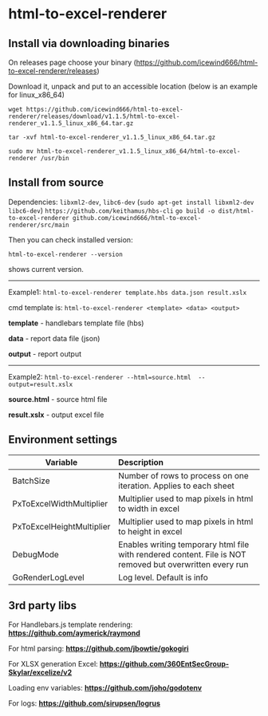  # html-to-excel-renderer

 ## Install via downloading binaries
 On releases page choose your binary (https://github.com/icewind666/html-to-excel-renderer/releases)
 
 Download it, unpack and put to an accessible location
 (below is an example for linux_x86_64)
 
 `wget https://github.com/icewind666/html-to-excel-renderer/releases/download/v1.1.5/html-to-excel-renderer_v1.1.5_linux_x86_64.tar.gz`

 `tar -xvf html-to-excel-renderer_v1.1.5_linux_x86_64.tar.gz`

 `sudo mv html-to-excel-renderer_v1.1.5_linux_x86_64/html-to-excel-renderer /usr/bin`


## Install from source

 Dependencies: 
 `libxml2-dev`, `libc6-dev`
(`sudo apt-get install libxml2-dev libc6-dev`)
`https://github.com/keithamus/hbs-cli`
`go build -o dist/html-to-excel-renderer github.com/icewind666/html-to-excel-renderer/src/main `

Then you can check installed version:

`html-to-excel-renderer --version`

shows current version.



---
Example1: `html-to-excel-renderer template.hbs data.json result.xslx`

cmd template is: `html-to-excel-renderer <template> <data> <output>`


**template** - handlebars template file (hbs)

**data** - report data file (json)

**output** - report output

---
Example2: `html-to-excel-renderer --html=source.html  --output=result.xslx`


**source.html** - source html file 

**result.xslx** - output excel file


## Environment settings

| Variable      | Description   |
| ------------- |:-------------|
| BatchSize     | Number of rows to process on one iteration. Applies to each sheet |
| PxToExcelWidthMultiplier     | Multiplier used to map pixels in html to width in excel |
| PxToExcelHeightMultiplier     | Multiplier used to map pixels in html to height in excel |
| DebugMode     | Enables writing temporary html file with rendered content. File is NOT removed but overwritten every run |
| GoRenderLogLevel     | Log level. Default is info |

## 3rd party libs

For Handlebars.js template rendering:
**https://github.com/aymerick/raymond**

 For html parsing:
 **https://github.com/jbowtie/gokogiri**
 
 For XLSX generation Excel:
 **https://github.com/360EntSecGroup-Skylar/excelize/v2**

Loading env variables:
**https://github.com/joho/godotenv**

For logs:
**https://github.com/sirupsen/logrus**
 
 
 
